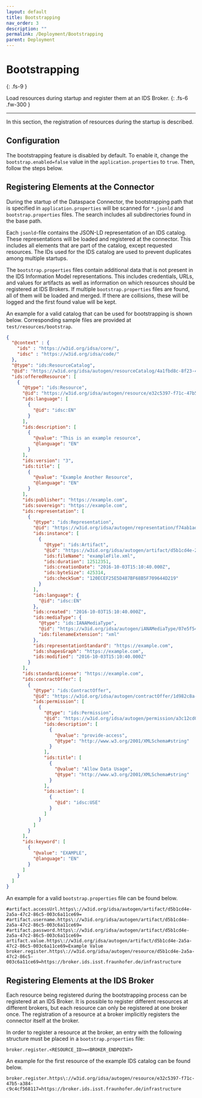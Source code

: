 ```yaml
---
layout: default
title: Bootstrapping
nav_order: 3
description: ""
permalink: /Deployment/Bootstrapping
parent: Deployment
---
```


# Bootstrapping
{: .fs-9 }

Load resources during startup and register them at an IDS Broker.
{: .fs-6 .fw-300 }

---

In this section, the registration of resources during the startup is described.

## Configuration

The bootstrapping feature is disabled by default. To enable it, change the `bootstrap.enabled=false`
value in the `application.properties` to `true`. Then, follow the steps below.

## Registering Elements at the Connector

During the startup of the Dataspace Connector, the bootstrapping path that is specified in
`application.properties` will be scanned for `*.jsonld` and `bootstrap.properties` files. The search
includes all subdirectories found in the base path.

Each `jsonld`-file contains the JSON-LD representation of an IDS catalog. These representations will
be loaded and registered at the connector. This includes all elements that are part of the catalog,
except requested resources. The IDs used for the IDS catalog are used to prevent duplicates among
multiple startups.

The `bootstrap.properties` files contain additional data that is not present in the IDS Information
Model representations. This includes credentials, URLs, and values for artifacts as well as
information on which resources should be registered at IDS Brokers. If multiple
`bootstrap.properties` files are found, all of them will be loaded and merged. If there are
collisions, these will be logged and the first found value will be kept.

An example for a valid catalog that can be used for bootstrapping is shown below. Corresponding
sample files are provided at `test/resources/bootstrap`.

```json
{
  "@context" : {
    "ids" : "https://w3id.org/idsa/core/",
    "idsc" : "https://w3id.org/idsa/code/"
  },
  "@type": "ids:ResourceCatalog",
  "@id": "https://w3id.org/idsa/autogen/resourceCatalog/4a1fbd8c-8f23-4cc0-871d-9d26596b00c9",
  "ids:offeredResource": [
    {
      "@type": "ids:Resource",
      "@id": "https://w3id.org/idsa/autogen/resource/e32c5397-f71c-47b5-a384-c9c4cf568117",
      "ids:language": [
        {
          "@id": "idsc:EN"
        }
      ],
      "ids:description": [
        {
          "@value": "This is an example resource",
          "@language": "EN"
        }
      ],
      "ids:version": "3",
      "ids:title": [
        {
          "@value": "Example Another Resource",
          "@language": "EN"
        }
      ],
      "ids:publisher": "https://example.com",
      "ids:sovereign": "https://example.com",
      "ids:representation": [
        {
          "@type": "ids:Representation",
          "@id": "https://w3id.org/idsa/autogen/representation/f74ab1ad-3a1b-4508-aada-4859dcfa7349",
          "ids:instance": [
            {
              "@type": "ids:Artifact",
              "@id": "https://w3id.org/idsa/autogen/artifact/d5b1cd4e-2a5a-47c2-86c5-003c6a11ce69",
              "ids:fileName": "exampleFile.xml",
              "ids:duration": 12512351,
              "ids:creationDate": "2016-10-03T15:10:40.000Z",
              "ids:byteSize": 425314,
              "ids:checkSum": "120ECEF25E5D487BF68B5F709644D219"
            }
          ],
          "ids:language": {
            "@id": "idsc:EN"
          },
          "ids:created": "2016-10-03T15:10:40.000Z",
          "ids:mediaType": {
            "@type": "ids:IANAMediaType",
            "@id": "https://w3id.org/idsa/autogen/iANAMediaType/07e5f54e-4e85-4df7-94d3-a7e8b225f1cb",
            "ids:filenameExtension": "xml"
          },
          "ids:representationStandard": "https://example.com",
          "ids:shapesGraph": "https://example.com",
          "ids:modified": "2016-10-03T15:10:40.000Z"
        }
      ],
      "ids:standardLicense": "https://example.com",
      "ids:contractOffer": [
        {
          "@type": "ids:ContractOffer",
          "@id": "https://w3id.org/idsa/autogen/contractOffer/1d982c8a-c5ae-4c19-9a26-6815e9540fc8",
          "ids:permission": [
            {
              "@type": "ids:Permission",
              "@id": "https://w3id.org/idsa/autogen/permission/a3c12cd0-5022-484d-8fb0-0676351de2da",
              "ids:description": [
                {
                  "@value": "provide-access",
                  "@type": "http://www.w3.org/2001/XMLSchema#string"
                }
              ],
              "ids:title": [
                {
                  "@value": "Allow Data Usage",
                  "@type": "http://www.w3.org/2001/XMLSchema#string"
                }
              ],
              "ids:action": [
                {
                  "@id": "idsc:USE"
                }
              ]
            }
          ]
        }
      ],
      "ids:keyword": [
        {
          "@value": "EXAMPLE",
          "@language": "EN"
        }
      ]
    }
  ]
}

```

An example for a valid `bootstrap.properties` file can be found below.

```properties
#artifact.accessUrl.https\://w3id.org/idsa/autogen/artifact/d5b1cd4e-2a5a-47c2-86c5-003c6a11ce69=
#artifact.username.https\://w3id.org/idsa/autogen/artifact/d5b1cd4e-2a5a-47c2-86c5-003c6a11ce69=
#artifact.password.https\://w3id.org/idsa/autogen/artifact/d5b1cd4e-2a5a-47c2-86c5-003c6a11ce69=
artifact.value.https\://w3id.org/idsa/autogen/artifact/d5b1cd4e-2a5a-47c2-86c5-003c6a11ce69=Example Value
broker.register.https\://w3id.org/idsa/autogen/resource/d5b1cd4e-2a5a-47c2-86c5-003c6a11ce69=https://broker.ids.isst.fraunhofer.de/infrastructure
```

## Registering Elements at the IDS Broker
Each resource being registered during the bootstrapping process can be registered at an IDS Broker.
It is possible to register different resources at different brokers, but each resource can only be
registered at one broker once. The registration of a resource at a broker implicitly registers the
connector itself at the broker.

In order to register a resource at the broker, an entry with the following structure must be placed
in a `bootstrap.properties` file:

```properties
broker.register.<RESOURCE_ID>=<BROKER_ENDPOINT>
```

An example for the first resource of the example IDS catalog can be found below.

```properties
broker.register.https\://w3id.org/idsa/autogen/resource/e32c5397-f71c-47b5-a384-c9c4cf568117=https://broker.ids.isst.fraunhofer.de/infrastructure
```
